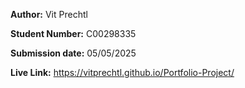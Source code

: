 **Author:** Vit Prechtl

**Student Number:** C00298335

**Submission date:** 05/05/2025

**Live Link:** https://vitprechtl.github.io/Portfolio-Project/
